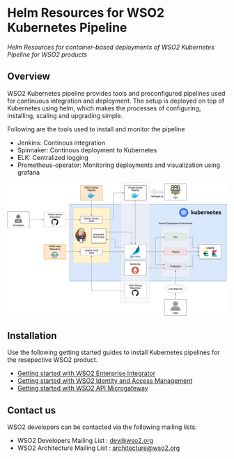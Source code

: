 # Helm Resources for WSO2 Kubernetes Pipeline
*Helm Resources for container-based deployments of WSO2 Kubernetes Pipeline for WSO2 products*

## Overview
WSO2 Kubernetes pipeline provides tools and preconfigured pipelines used for continuous integration and deployment. The setup is deployed on top of Kubernetes using helm, which makes the processes of configuring, installing, scaling and upgrading simple.

Following are the tools used to install and monitor the pipeline
- Jenkins: Continous integration
- Spinnaker: Continous deployment to Kubernetes
- ELK: Centralized logging
- Prometheus-operator: Monitoring deployments and visualization using grafana


![Architecture Diagram](pipeline_architecture.jpg)

## Installation

Use the following getting started guides to install Kubernetes pipelines for the resepective WSO2 product.

* [Getting started with WSO2 Enterprise Integrator](docs/getting-started-ei.md)
* [Getting started with WSO2 Identity and Access Management](docs/getting-started-is.md)
* [Getting started with WSO2 API Microgateway](docs/getting-started-mgw.md)

## Contact us

WSO2 developers can be contacted via the following mailing lists:

* WSO2 Developers Mailing List : [dev@wso2.org](mailto:dev@wso2.org)
* WSO2 Architecture Mailing List : [architecture@wso2.org](mailto:architecture@wso2.org)
